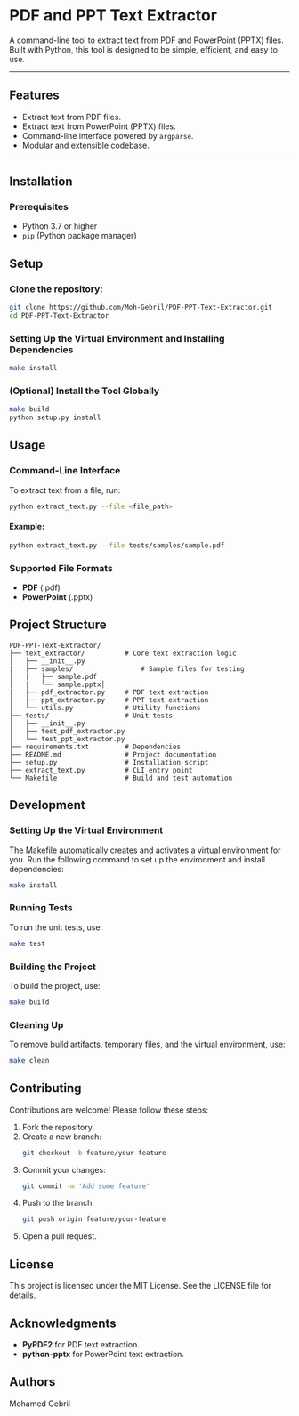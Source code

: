 # PDF and PPT Text Extractor

A command-line tool to extract text from PDF and PowerPoint (PPTX) files. Built with Python, this tool is designed to be simple, efficient, and easy to use.

---

## Features

- Extract text from PDF files.
- Extract text from PowerPoint (PPTX) files.
- Command-line interface powered by `argparse`.
- Modular and extensible codebase.

---

## Installation

### Prerequisites

- Python 3.7 or higher
- `pip` (Python package manager)

## Setup

### Clone the repository:
   ```bash
   git clone https://github.com/Moh-Gebril/PDF-PPT-Text-Extractor.git
   cd PDF-PPT-Text-Extractor
   ```
### Setting Up the Virtual Environment and Installing Dependencies

```bash
make install
```

### (Optional) Install the Tool Globally

```bash
make build
python setup.py install
```

## Usage

### Command-Line Interface

To extract text from a file, run:

```bash
python extract_text.py --file <file_path>
```

#### Example:

```bash
python extract_text.py --file tests/samples/sample.pdf
```

### Supported File Formats

- **PDF** (.pdf)
- **PowerPoint** (.pptx)

## Project Structure

```
PDF-PPT-Text-Extractor/
├── text_extractor/          # Core text extraction logic
│   ├── __init__.py
|   ├── samples/                 # Sample files for testing
│   |   ├── sample.pdf
│   |   └── sample.pptx│
|   ├── pdf_extractor.py     # PDF text extraction
│   ├── ppt_extractor.py     # PPT text extraction
│   └── utils.py             # Utility functions
├── tests/                   # Unit tests
│   ├── __init__.py
│   ├── test_pdf_extractor.py
│   └── test_ppt_extractor.py
├── requirements.txt         # Dependencies
├── README.md                # Project documentation
├── setup.py                 # Installation script
├── extract_text.py          # CLI entry point
└── Makefile                 # Build and test automation
```

## Development

### Setting Up the Virtual Environment

The Makefile automatically creates and activates a virtual environment for you. Run the following command to set up the environment and install dependencies:

```bash
make install
```

### Running Tests

To run the unit tests, use:

```bash
make test
```

### Building the Project

To build the project, use:

```bash
make build
```

### Cleaning Up

To remove build artifacts, temporary files, and the virtual environment, use:

```bash
make clean
```

## Contributing

Contributions are welcome! Please follow these steps:

1. Fork the repository.
2. Create a new branch:
   ```bash
   git checkout -b feature/your-feature
   ```
3. Commit your changes:
   ```bash
   git commit -m 'Add some feature'
   ```
4. Push to the branch:
   ```bash
   git push origin feature/your-feature
   ```
5. Open a pull request.

## License

This project is licensed under the MIT License. See the LICENSE file for details.

## Acknowledgments

- **PyPDF2** for PDF text extraction.
- **python-pptx** for PowerPoint text extraction.

## Authors
Mohamed Gebril
